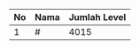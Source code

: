 | No | Nama            | Jumlah Level |
|----|-----------------|--------------|
| 1  | #    |    4015        |
